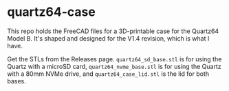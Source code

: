 # quartz64-case
This repo holds the FreeCAD files for a 3D-printable case for the
Quartz64 Model B. It's shaped and designed for the V1.4 revision,
which is what I have.

Get the STLs from the Releases page. `quartz64_sd_base.stl` is for
using the Quartz with a microSD card, `quartz64_nvme_base.stl` is for
using the Quartz with a 80mm NVMe drive, and `quartz64_case_lid.stl`
is the lid for both bases.


